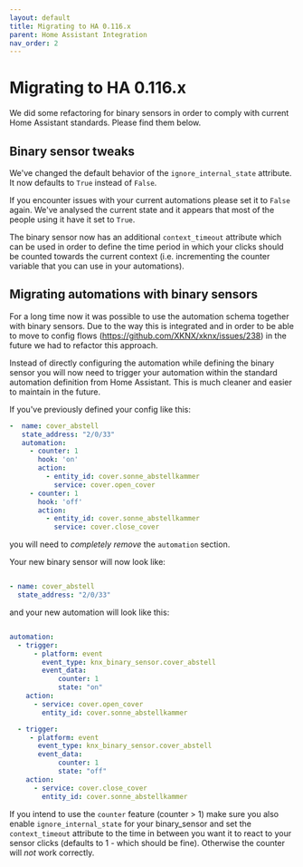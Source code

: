 ```yaml
---
layout: default
title: Migrating to HA 0.116.x
parent: Home Assistant Integration
nav_order: 2
---
```


# [](#header-1)Migrating to HA 0.116.x

We did some refactoring for binary sensors in order to comply with current Home Assistant standards. Please find them below.

## [](#header-2)Binary sensor tweaks

We've changed the default behavior of the `ignore_internal_state` attribute. It now defaults to `True` instead of `False`.

If you encounter issues with your current automations please set it to `False` again. We've analysed the current state
and it appears that most of the people using it have it set to `True`.

The binary sensor now has an additional `context_timeout` attribute which can be used in order to define the time period
in which your clicks should be counted towards the current context (i.e. incrementing the counter variable that you can
use in your automations).

## [](#header-2)Migrating automations with binary sensors

For a long time now it was possible to use the automation schema together with binary sensors. Due to the way this is integrated and in order
to be able to move to config flows (https://github.com/XKNX/xknx/issues/238) in the future we had to refactor this approach.

Instead of directly configuring the automation while defining the binary sensor you will now need to trigger your automation within
the standard automation definition from Home Assistant. This is much cleaner and easier to maintain in the future.

If you've previously defined your config like this:

```yaml
-  name: cover_abstell
   state_address: "2/0/33"
   automation:
     - counter: 1
       hook: 'on'
       action:
         - entity_id: cover.sonne_abstellkammer
           service: cover.open_cover
     - counter: 1
       hook: 'off'
       action:
         - entity_id: cover.sonne_abstellkammer
           service: cover.close_cover
```

you will need to _completely remove_ the `automation` section.

Your new binary sensor will now look like:

```yaml

- name: cover_abstell
  state_address: "2/0/33"

```

and your new automation will look like this:

```yaml

automation:
  - trigger:
      - platform: event
        event_type: knx_binary_sensor.cover_abstell
        event_data:
            counter: 1
            state: "on"
    action:
      - service: cover.open_cover
        entity_id: cover.sonne_abstellkammer

  - trigger:
     - platform: event
       event_type: knx_binary_sensor.cover_abstell
       event_data:
            counter: 1
            state: "off"
    action:
      - service: cover.close_cover
        entity_id: cover.sonne_abstellkammer

```

If you intend to use the `counter` feature (counter > 1) make sure you also enable `ignore_internal_state`
for your binary_sensor and set the `context_timeout` attribute to the time in between you want it to react to your
sensor clicks (defaults to 1 - which should be fine). Otherwise the counter will _not_ work correctly.